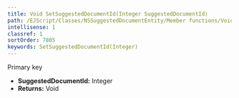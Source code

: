 ```yaml
---
title: Void SetSuggestedDocumentId(Integer SuggestedDocumentId)
path: /EJScript/Classes/NSSuggestedDocumentEntity/Member functions/Void SetSuggestedDocumentId(Integer p_0)
intellisense: 1
classref: 1
sortOrder: 7805
keywords: SetSuggestedDocumentId(Integer)
---
```



Primary key



* **SuggestedDocumentId:** Integer
* **Returns:** Void



